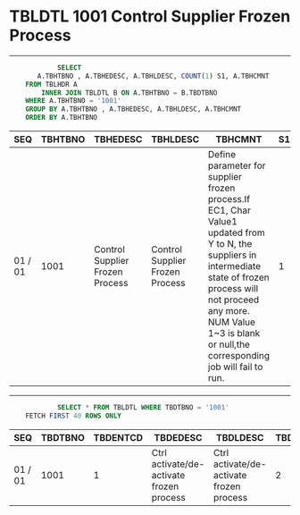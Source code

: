 # TBLDTL 1001 Control Supplier Frozen Process 

---

```sql
            SELECT
       A.TBHTBNO , A.TBHEDESC, A.TBHLDESC, COUNT(1) S1, A.TBHCMNT
    FROM TBLHDR A
        INNER JOIN TBLDTL B ON A.TBHTBNO = B.TBDTBNO
    WHERE A.TBHTBNO = '1001'
    GROUP BY A.TBHTBNO , A.TBHEDESC, A.TBHLDESC, A.TBHCMNT
    ORDER BY A.TBHTBNO

```

|SEQ|TBHTBNO|TBHEDESC|TBHLDESC|TBHCMNT|S1|
| -- | -- | -- | -- | -- | -- |
|01 / 01|1001|Control Supplier Frozen Process|Control Supplier Frozen Process|Define parameter for supplier frozen process.If EC1, Char Value1 updated from Y to N, the suppliers in intermediate state of frozen process will not proceed any more. NUM Value 1~3 is blank or null,the corresponding job will fail to run.|1|


---


```sql
            SELECT * FROM TBLDTL WHERE TBDTBNO = '1001'
    FETCH FIRST 40 ROWS ONLY

```

|SEQ|TBDTBNO|TBDENTCD|TBDEDESC|TBDLDESC|TBDACCES|TBDNUM1|TBDNUM2|TBDNUM3|TBDNUM4|TBDCHA1|TBDCHA2|TBDCHA3|TBDCHA4|TBDDAT1|TBDDAT2|TBDCRE|TBDUPD|TBDUSR|
| -- | -- | -- | -- | -- | -- | -- | -- | -- | -- | -- | -- | -- | -- | -- | -- | -- | -- | -- |
|01 / 01|1001|1|Ctrl activate/de-activate frozen process|Ctrl activate/de-activate frozen process|2|120|7|1|null|Y|null|null|null|null|null|2021-01-06 22:21:59.0|2024-03-14 09:15:02.0|PMD-9017|


